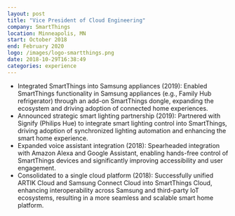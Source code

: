 ```yaml
---
layout: post
title: "Vice President of Cloud Engineering"
company: SmartThings
location: Minneapolis, MN
start: October 2018 
end: February 2020 
logo: /images/logo-smartthings.png
date: 2018-10-29T16:38:49
categories: experience
---
```


- Integrated SmartThings into Samsung appliances (2019): Enabled SmartThings functionality in Samsung appliances (e.g., Family Hub refrigerator) through an add-on SmartThings dongle, expanding the ecosystem and driving adoption of connected home experiences.
- Announced strategic smart lighting partnership (2019): Partnered with Signify (Philips Hue) to integrate smart lighting control into SmartThings, driving adoption of synchronized lighting automation and enhancing the smart home experience.
- Expanded voice assistant integration (2018): Spearheaded integration with Amazon Alexa and Google Assistant, enabling hands-free control of SmartThings devices and significantly improving accessibility and user engagement.
- Consolidated to a single cloud platform (2018): Successfully unified ARTIK Cloud and Samsung Connect Cloud into SmartThings Cloud, enhancing interoperability across Samsung and third-party IoT ecosystems, resulting in a more seamless and scalable smart home platform.

